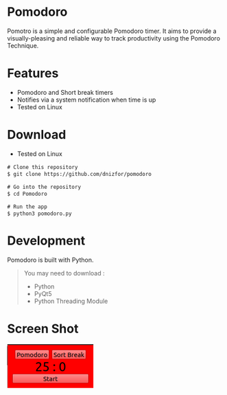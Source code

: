﻿# Pomodoro 
 
Pomotro is a simple and configurable Pomodoro timer. It aims to provide a visually-pleasing and reliable way to track productivity using the Pomodoro Technique.



# Features

- Pomodoro and Short break timers
- Notifies via a system notification when time is up
- Tested on Linux

# Download
 
 - Tested on Linux
```
# Clone this repository
$ git clone https://github.com/dnizfor/pomodoro
```
```
# Go into the repository
$ cd Pomodoro
```
```
# Run the app
$ python3 pomodoro.py
```

# Development

Pomodoro is built with  Python.

> You may need to download : 
> - Python
> - PyQt5
> - Python Threading Module

# Screen Shot

![pomodoro](https://github.com/dnizfor/pomodoro/blob/main/media/creenshot.png)

